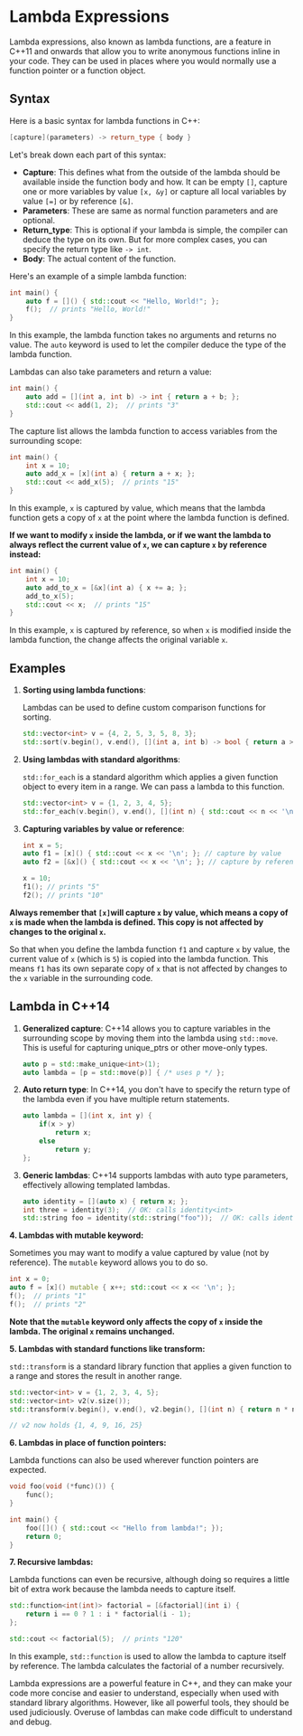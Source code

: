 # Lambda Expressions

Lambda expressions, also known as lambda functions, are a feature in C++11 and onwards that allow you to write anonymous functions inline in your code. They can be used in places where you would normally use a function pointer or a function object.

## Syntax

Here is a basic syntax for lambda functions in C++:

```cpp
[capture](parameters) -> return_type { body }
```

Let's break down each part of this syntax:

- **Capture**: This defines what from the outside of the lambda should be available inside the function body and how. It can be empty `[]`, capture one or more variables by value `[x, &y]` or capture all local variables by value `[=]` or by reference `[&]`.
- **Parameters**: These are same as normal function parameters and are optional.
- **Return_type**: This is optional if your lambda is simple, the compiler can deduce the type on its own. But for more complex cases, you can specify the return type like `-> int`.
- **Body**: The actual content of the function.

Here's an example of a simple lambda function:

```cpp
int main() {
    auto f = []() { std::cout << "Hello, World!"; };
    f();  // prints "Hello, World!"
}
```

In this example, the lambda function takes no arguments and returns no value. The `auto` keyword is used to let the compiler deduce the type of the lambda function.

Lambdas can also take parameters and return a value:

```cpp
int main() {
    auto add = [](int a, int b) -> int { return a + b; };
    std::cout << add(1, 2);  // prints "3"
}
```

The capture list allows the lambda function to access variables from the surrounding scope:

```cpp
int main() {
    int x = 10;
    auto add_x = [x](int a) { return a + x; };
    std::cout << add_x(5);  // prints "15"
}
```

In this example, `x` is captured by value, which means that the lambda function gets a copy of `x` at the point where the lambda function is defined. 

**If we want to modify `x` inside the lambda, or if we want the lambda to always reflect the current value of `x`, we can capture `x` by reference instead:**

```cpp
int main() {
    int x = 10;
    auto add_to_x = [&x](int a) { x += a; };
    add_to_x(5);
    std::cout << x;  // prints "15"
}
```

In this example, `x` is captured by reference, so when `x` is modified inside the lambda function, the change affects the original variable `x`.



## Examples

1. **Sorting using lambda functions**:

    Lambdas can be used to define custom comparison functions for sorting.

    ```cpp
    std::vector<int> v = {4, 2, 5, 3, 5, 8, 3};
    std::sort(v.begin(), v.end(), [](int a, int b) -> bool { return a > b; }); // descending order
    ```

2. **Using lambdas with standard algorithms**:

    `std::for_each` is a standard algorithm which applies a given function object to every item in a range. We can pass a lambda to this function.

    ```cpp
    std::vector<int> v = {1, 2, 3, 4, 5};
    std::for_each(v.begin(), v.end(), [](int n) { std::cout << n << '\n'; });
    ```

3. **Capturing variables by value or reference**:

    ```cpp
    int x = 5;
    auto f1 = [x]() { std::cout << x << '\n'; }; // capture by value
    auto f2 = [&x]() { std::cout << x << '\n'; }; // capture by reference
    
    x = 10;
    f1(); // prints "5"
    f2(); // prints "10"
    ```

**Always remember that `[x]`will capture `x` by value, which means a copy of `x` is made when the lambda is defined. This copy is not affected by changes to the original `x`.**

So that when you define the lambda function `f1` and capture `x` by value, the current value of `x` (which is `5`) is copied into the lambda function. This means `f1` has its own separate copy of `x` that is not affected by changes to the `x` variable in the surrounding code.

## Lambda in C++14

1. **Generalized capture**: C++14 allows you to capture variables in the surrounding scope by moving them into the lambda using `std::move`. This is useful for capturing unique_ptrs or other move-only types.

    ```cpp
    auto p = std::make_unique<int>(1);
    auto lambda = [p = std::move(p)] { /* uses p */ };
    ```

2. **Auto return type**: In C++14, you don't have to specify the return type of the lambda even if you have multiple return statements.

    ```cpp
    auto lambda = [](int x, int y) {
        if(x > y)
            return x;
        else
            return y;
    };
    ```

3. **Generic lambdas**: C++14 supports lambdas with auto type parameters, effectively allowing templated lambdas.

    ```cpp
    auto identity = [](auto x) { return x; };
    int three = identity(3);  // OK: calls identity<int>
    std::string foo = identity(std::string("foo"));  // OK: calls identity<std::string>
    ```

**4. Lambdas with mutable keyword:**

Sometimes you may want to modify a value captured by value (not by reference). The `mutable` keyword allows you to do so.

```cpp
int x = 0;
auto f = [x]() mutable { x++; std::cout << x << '\n'; };
f();  // prints "1"
f();  // prints "2"
```

**Note that the `mutable` keyword only affects the copy of `x` inside the lambda. The original `x` remains unchanged.**

**5. Lambdas with standard functions like transform:**

`std::transform` is a standard library function that applies a given function to a range and stores the result in another range.

```cpp
std::vector<int> v = {1, 2, 3, 4, 5};
std::vector<int> v2(v.size());
std::transform(v.begin(), v.end(), v2.begin(), [](int n) { return n * n; });

// v2 now holds {1, 4, 9, 16, 25}
```

**6. Lambdas in place of function pointers:**

Lambda functions can also be used wherever function pointers are expected.

```cpp
void foo(void (*func)()) {
    func();
}

int main() {
    foo([]() { std::cout << "Hello from lambda!"; });
    return 0;
}
```

**7. Recursive lambdas:**

Lambda functions can even be recursive, although doing so requires a little bit of extra work because the lambda needs to capture itself.

```cpp
std::function<int(int)> factorial = [&factorial](int i) {
    return i == 0 ? 1 : i * factorial(i - 1);
};

std::cout << factorial(5);  // prints "120"
```

In this example, `std::function` is used to allow the lambda to capture itself by reference. The lambda calculates the factorial of a number recursively.

Lambda expressions are a powerful feature in C++, and they can make your code more concise and easier to understand, especially when used with standard library algorithms. However, like all powerful tools, they should be used judiciously. Overuse of lambdas can make code difficult to understand and debug.
